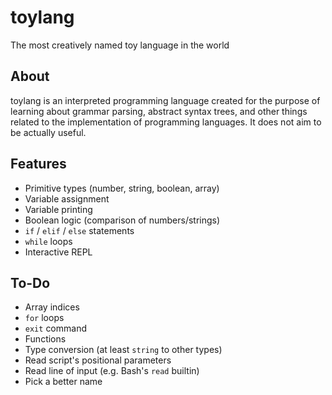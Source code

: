 # toylang
The most creatively named toy language in the world

## About

toylang is an interpreted programming language created for the purpose of learning about grammar parsing,
abstract syntax trees, and other things related to the implementation of programming languages. It does not
aim to be actually useful.

## Features

* Primitive types (number, string, boolean, array)
* Variable assignment
* Variable printing
* Boolean logic (comparison of numbers/strings)
* `if` / `elif` / `else` statements
* `while` loops
* Interactive REPL

## To-Do
* Array indices
* `for` loops
* `exit` command
* Functions
* Type conversion (at least `string` to other types)
* Read script's positional parameters
* Read line of input (e.g. Bash's `read` builtin)
* Pick a better name
